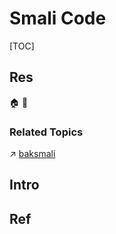 # Smali Code

[TOC]



## Res
🏠 
🚧 


### Related Topics
↗ [baksmali](../../../🛠️%20Programming%20Tool%20Chain/Compilation%20&%20Program%20Loading%20Tools/Compilers/baksmali/baksmali.md)



## Intro



## Ref
